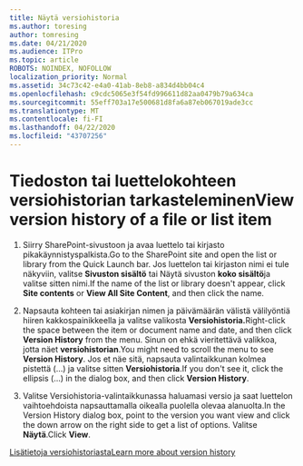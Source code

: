 ```yaml
---
title: Näytä versiohistoria
ms.author: toresing
author: tomresing
ms.date: 04/21/2020
ms.audience: ITPro
ms.topic: article
ROBOTS: NOINDEX, NOFOLLOW
localization_priority: Normal
ms.assetid: 34c73c42-e4a0-41ab-8eb8-a834d4bb04c4
ms.openlocfilehash: c9cdc5065e3f54fd996611d82aa0479b79a634ca
ms.sourcegitcommit: 55eff703a17e500681d8fa6a87eb067019ade3cc
ms.translationtype: MT
ms.contentlocale: fi-FI
ms.lasthandoff: 04/22/2020
ms.locfileid: "43707256"
---
```

# <a name="view-version-history-of-a-file-or-list-item"></a><span data-ttu-id="f48c9-102">Tiedoston tai luettelokohteen versiohistorian tarkasteleminen</span><span class="sxs-lookup"><span data-stu-id="f48c9-102">View version history of a file or list item</span></span>

1. <span data-ttu-id="f48c9-103">Siirry SharePoint-sivustoon ja avaa luettelo tai kirjasto pikakäynnistyspalkista.</span><span class="sxs-lookup"><span data-stu-id="f48c9-103">Go to the SharePoint site and open the list or library from the Quick Launch bar.</span></span> <span data-ttu-id="f48c9-104">Jos luettelon tai kirjaston nimi ei tule näkyviin, valitse **Sivuston sisältö** tai Näytä sivuston **koko sisältö**ja valitse sitten nimi.</span><span class="sxs-lookup"><span data-stu-id="f48c9-104">If the name of the list or library doesn't appear, click **Site contents** or **View All Site Content**, and then click the name.</span></span>
    
2. <span data-ttu-id="f48c9-105">Napsauta kohteen tai asiakirjan nimen ja päivämäärän välistä välilyöntiä hiiren kakkospainikkeella ja valitse valikosta **Versiohistoria.**</span><span class="sxs-lookup"><span data-stu-id="f48c9-105">Right-click the space between the item or document name and date, and then click **Version History** from the menu.</span></span> <span data-ttu-id="f48c9-106">Sinun on ehkä vieritettävä valikkoa, jotta näet **versiohistorian**.</span><span class="sxs-lookup"><span data-stu-id="f48c9-106">You might need to scroll the menu to see **Version History**.</span></span> <span data-ttu-id="f48c9-107">Jos et näe sitä, napsauta valintaikkunan kolmea pistettä (...) ja valitse sitten **Versiohistoria**.</span><span class="sxs-lookup"><span data-stu-id="f48c9-107">If you don't see it, click the ellipsis (...) in the dialog box, and then click **Version History**.</span></span>
    
3. <span data-ttu-id="f48c9-108">Valitse Versiohistoria-valintaikkunassa haluamasi versio ja saat luettelon vaihtoehdoista napsauttamalla oikealla puolella olevaa alanuolta.</span><span class="sxs-lookup"><span data-stu-id="f48c9-108">In the Version History dialog box, point to the version you want view and click the down arrow on the right side to get a list of options.</span></span> <span data-ttu-id="f48c9-109">Valitse **Näytä**.</span><span class="sxs-lookup"><span data-stu-id="f48c9-109">Click **View**.</span></span>
    
[<span data-ttu-id="f48c9-110">Lisätietoja versiohistoriasta</span><span class="sxs-lookup"><span data-stu-id="f48c9-110">Learn more about version history</span></span>](https://go.microsoft.com/fwlink/?linkid=875709)
  

